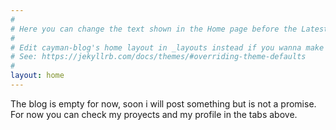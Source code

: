 ```yaml
---
#
# Here you can change the text shown in the Home page before the Latest Posts section.
#
# Edit cayman-blog's home layout in _layouts instead if you wanna make some changes
# See: https://jekyllrb.com/docs/themes/#overriding-theme-defaults
#
layout: home
---
```


The blog is empty for now, soon i will post something but is not a promise.
For now you can check my proyects and my profile in the tabs above.
